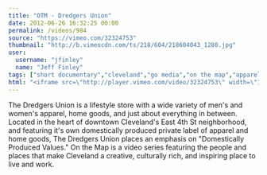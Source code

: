 ```yaml
---
title: "OTM - Dredgers Union"
date: 2012-06-26 16:32:25 00:00
permalink: /videos/984
source: "https://vimeo.com/32324753"
thumbnail: "http://b.vimeocdn.com/ts/218/604/218604043_1280.jpg"
user:
  username: "jfinley"
  name: "Jeff Finley"
tags: ["short documentary","cleveland","go media","on the map","apparel","retail"]
html: "<iframe src=\"http://player.vimeo.com/video/32324753\" width=\"1280\" height=\"720\" frameborder=\"0\" webkitAllowFullScreen mozallowfullscreen allowFullScreen></iframe>"
---
```


The Dredgers Union is a lifestyle store with a wide variety of men's and women's apparel, home goods, and just about everything in between. Located in the heart of downtown Cleveland's East 4th St neighborhood, and featuring it's own domestically produced private label of apparel and home goods, The Dredgers Union places an emphasis on "Domestically Produced Values."
On the Map is a video series featuring the people and places that make Cleveland a creative, culturally rich, and inspiring place to live and work.